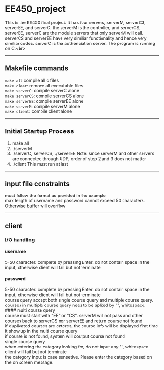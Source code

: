 # EE450_project
This is the EE450 final project. It has four servers, serverM, serverCS, serverEE, and serverC. the serverM is the controller, and serverCS, serverEE, serverC are the module servers that only serverM will call. serverCS and serverEE have very similiar functionality and hence very similiar codes. serverC is the authenciation server.
The program is running on C.\<br>
***
## Makefile commands
`make all` compile all c files <br />
`make clear`: remove all executable files <br /> 
`make serverC`: compile serverC alone  <br />
`make serverCS`: compile serverCS alone  <br />
`make serverEE`: compile serverEE alone  <br />
`make serverM`: compile serverM alone  <br />
`make client`: compile client alone  <br />
***
## Initial Startup Process
1. make all
2. ./serverM
3. ./serverC, serverCS, ./serverEE
  Note: since serverM and other servers are connected through UDP, order of step 2 and 3 does not matter
5. ./client
  This must run at last
***
## input file constraints
must follow the format as provided in the example <br />
max length of username and password cannot exceed 50 characters. Otherwise buffer will overflow <br />
***
## client
  ### I/O handling
  #### username
  5-50 character. complete by pressing Enter. do not contain space in the input, otherwise client will fail but not terminate <br />
  #### password
  5-50 character. complete by pressing Enter. do not contain space in the input, otherwise client will fail but not terminate <br />
  course query
  accept both single course query and multiple course query. courses in multiple course query nees to be splited by ' ', whitespace. <br />
    #### multi course query <br />
      course must start with "EE" or "CS". serverM will not pass and other courses back to serverCS nor serverEE and return course not found <br />
      if duplicated courses are enteres, the course info will be displayed firat time it show up in the multi course query <br />
      if course is not found, system will coutput course not found <br />
    single course query <br />
      when entering the category looking for, do not input any ' ', whitespace. client will fail but not terminate <br />
      the category input is case sensetive. Please enter the category based on the on screen message. <br />
